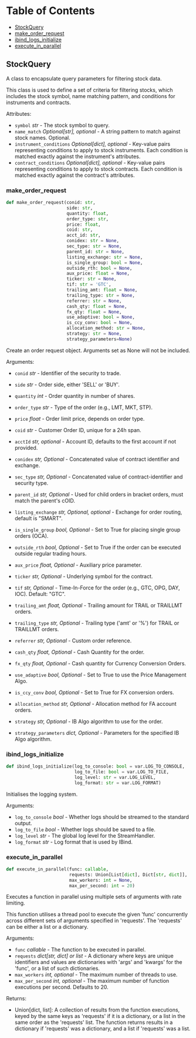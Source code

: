 # Table of Contents

* [StockQuery](#client.ibkr_utils.StockQuery)
* [make\_order\_request](#client.ibkr_utils.make_order_request)
* [ibind\_logs\_initialize](#support.logs.ibind_logs_initialize)
* [execute\_in\_parallel](#support.py_utils.execute_in_parallel)

<a id="client.ibkr_utils.StockQuery"></a>

## StockQuery

A class to encapsulate query parameters for filtering stock data.

This class is used to define a set of criteria for filtering stocks, which includes the stock symbol,
name matching pattern, and conditions for instruments and contracts.

Attributes:

- `symbol` _str_ - The stock symbol to query.
- `name_match` _Optional[str], optional_ - A string pattern to match against stock names. Optional.
- `instrument_conditions` _Optional[dict], optional_ - Key-value pairs representing conditions to apply to
  stock instruments. Each condition is matched exactly against the instrument's attributes.
- `contract_conditions` _Optional[dict], optional_ - Key-value pairs representing conditions to apply to
  stock contracts. Each condition is matched exactly against the contract's attributes.

<a id="client.ibkr_utils.make_order_request"></a>

### make\_order\_request

```python
def make_order_request(conid: str,
                       side: str,
                       quantity: float,
                       order_type: str,
                       price: float,
                       coid: str,
                       acct_id: str,
                       conidex: str = None,
                       sec_type: str = None,
                       parent_id: str = None,
                       listing_exchange: str = None,
                       is_single_group: bool = None,
                       outside_rth: bool = None,
                       aux_price: float = None,
                       ticker: str = None,
                       tif: str = 'GTC',
                       trailing_amt: float = None,
                       trailing_type: str = None,
                       referrer: str = None,
                       cash_qty: float = None,
                       fx_qty: float = None,
                       use_adaptive: bool = None,
                       is_ccy_conv: bool = None,
                       allocation_method: str = None,
                       strategy: str = None,
                       strategy_parameters=None)
```

Create an order request object. Arguments set as None will not be included.

Arguments:

- `conid` _str_ - Identifier of the security to trade.
- `side` _str_ - Order side, either 'SELL' or 'BUY'.
- `quantity` _int_ - Order quantity in number of shares.
- `order_type` _str_ - Type of the order (e.g., LMT, MKT, STP).
- `price` _float_ - Order limit price, depends on order type.
- `coid` _str_ - Customer Order ID, unique for a 24h span.
- `acctId` _str, optional_ - Account ID, defaults to the first account if not provided.
  
- `conidex` _str, Optional_ - Concatenated value of contract identifier and exchange.
- `sec_type` _str, Optional_ - Concatenated value of contract-identifier and security type.
- `parent_id` _str, Optional_ - Used for child orders in bracket orders, must match the parent's cOID.
- `listing_exchange` _str, Optional, optional_ - Exchange for order routing, default is "SMART".
- `is_single_group` _bool, Optional_ - Set to True for placing single group orders (OCA).
- `outside_rth` _bool, Optional_ - Set to True if the order can be executed outside regular trading hours.
- `aux_price` _float, Optional_ - Auxiliary price parameter.
- `ticker` _str, Optional_ - Underlying symbol for the contract.
- `tif` _str, Optional_ - Time-In-Force for the order (e.g., GTC, OPG, DAY, IOC). Default: "GTC".
- `trailing_amt` _float, Optional_ - Trailing amount for TRAIL or TRAILLMT orders.
- `trailing_type` _str, Optional_ - Trailing type ('amt' or '%') for TRAIL or TRAILLMT orders.
- `referrer` _str, Optional_ - Custom order reference.
- `cash_qty` _float, Optional_ - Cash Quantity for the order.
- `fx_qty` _float, Optional_ - Cash quantity for Currency Conversion Orders.
- `use_adaptive` _bool, Optional_ - Set to True to use the Price Management Algo.
- `is_ccy_conv` _bool, Optional_ - Set to True for FX conversion orders.
- `allocation_method` _str, Optional_ - Allocation method for FA account orders.
- `strategy` _str, Optional_ - IB Algo algorithm to use for the order.
- `strategy_parameters` _dict, Optional_ - Parameters for the specified IB Algo algorithm.

<a id="support.logs.ibind_logs_initialize"></a>

### ibind\_logs\_initialize

```python
def ibind_logs_initialize(log_to_console: bool = var.LOG_TO_CONSOLE,
                          log_to_file: bool = var.LOG_TO_FILE,
                          log_level: str = var.LOG_LEVEL,
                          log_format: str = var.LOG_FORMAT)
```

Initialises the logging system.

Arguments:

- `log_to_console` _bool_ - Whether logs should be streamed to the standard output.
- `log_to_file` _bool_ - Whether logs should be saved to a file.
- `log_level` _str_ - The global log level for the StreamHandler.
- `log_format` _str_ - Log format that is used by IBind.

<a id="support.py_utils.execute_in_parallel"></a>

### execute\_in\_parallel

```python
def execute_in_parallel(func: callable,
                        requests: Union[List[dict], Dict[str, dict]],
                        max_workers: int = None,
                        max_per_second: int = 20)
```

Executes a function in parallel using multiple sets of arguments with rate limiting.


This function utilises a thread pool to execute the given 'func' concurrently across different sets
of arguments specified in 'requests'. The 'requests' can be either a list or a dictionary.

Arguments:

- `func` _callable_ - The function to be executed in parallel.
- `requests` _dict[str, dict] or list_ - A dictionary where keys are unique identifiers and values are
  dictionaries with 'args' and 'kwargs' for the 'func', or a list of such dictionaries.
- `max_workers` _int, optional_ - The maximum number of threads to use.
- `max_per_second` _int, optional_ - The maximum number of function executions per second. Defaults to 20.
  
  

Returns:

-   Union[dict, list]: A collection of results from the function executions, keyed by the same keys as
  'requests' if it is a dictionary, or a list in the same order as the 'requests' list.
  The function returns results in a dictionary if 'requests' was a dictionary, and a list if  'requests' was a list.

